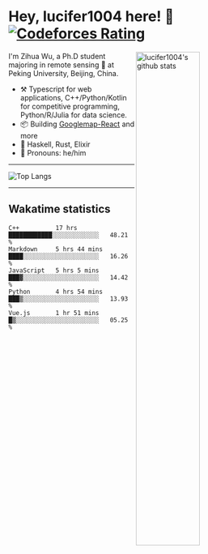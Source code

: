 # Hey, lucifer1004 here! :wave: [![Codeforces Rating](https://cfrating.ihcr.top/?user=lucifer1004&style=flat-square)](https://codeforces.com/profile/lucifer1004)

<img width="50%" align="right" alt="lucifer1004's github stats" src="https://github-readme-stats.vercel.app/api?username=lucifer1004&show_icons=true">

I'm Zihua Wu, a Ph.D student majoring in remote sensing :satellite: at Peking University, Beijing, China.

- :hammer_and_pick: Typescript for web applications, C++/Python/Kotlin for competitive programming, Python/R/Julia for data science.
- :package: Building [Googlemap-React](https://github.com/googlemap-react/googlemap-react) and more
- :seedling: Haskell, Rust, Elixir
- :man: Pronouns: he/him

---

![Top Langs](https://github-readme-stats.vercel.app/api/top-langs/?username=lucifer1004&layout=compact)

---

## Wakatime statistics

<!--START_SECTION:waka-->
```text
C++          17 hrs          ████████████░░░░░░░░░░░░░   48.21 % 
Markdown     5 hrs 44 mins   ████░░░░░░░░░░░░░░░░░░░░░   16.26 % 
JavaScript   5 hrs 5 mins    ███▓░░░░░░░░░░░░░░░░░░░░░   14.42 % 
Python       4 hrs 54 mins   ███▒░░░░░░░░░░░░░░░░░░░░░   13.93 % 
Vue.js       1 hr 51 mins    █▒░░░░░░░░░░░░░░░░░░░░░░░   05.25 % 
```
<!--END_SECTION:waka-->
